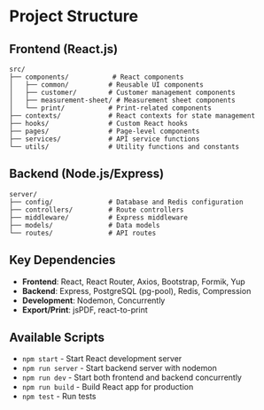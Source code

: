 # Project Structure

## Frontend (React.js)
```
src/
├── components/           # React components
│   ├── common/          # Reusable UI components
│   ├── customer/        # Customer management components
│   ├── measurement-sheet/ # Measurement sheet components
│   └── print/           # Print-related components
├── contexts/            # React contexts for state management
├── hooks/               # Custom React hooks
├── pages/               # Page-level components
├── services/            # API service functions
└── utils/               # Utility functions and constants
```

## Backend (Node.js/Express)
```
server/
├── config/              # Database and Redis configuration
├── controllers/         # Route controllers
├── middleware/          # Express middleware
├── models/              # Data models
└── routes/              # API routes
```

## Key Dependencies
- **Frontend**: React, React Router, Axios, Bootstrap, Formik, Yup
- **Backend**: Express, PostgreSQL (pg-pool), Redis, Compression
- **Development**: Nodemon, Concurrently
- **Export/Print**: jsPDF, react-to-print

## Available Scripts
- `npm start` - Start React development server
- `npm run server` - Start backend server with nodemon
- `npm run dev` - Start both frontend and backend concurrently
- `npm run build` - Build React app for production
- `npm test` - Run tests